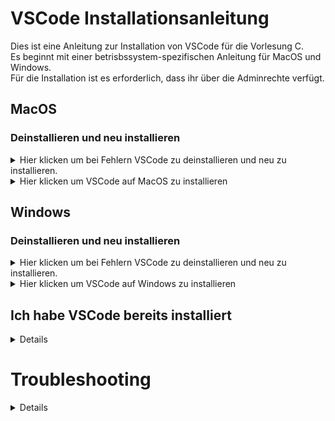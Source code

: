 # VSCode Installationsanleitung

Dies ist eine Anleitung zur Installation von VSCode für die Vorlesung C.<br />
Es beginnt mit einer betrisbssystem-spezifischen Anleitung für MacOS und Windows.<br />
Für die Installation ist es erforderlich, dass ihr über die Adminrechte verfügt.<br />

## MacOS

### Deinstallieren und neu installieren
  <details>
  <summary>Hier klicken um bei Fehlern VSCode zu deinstallieren und neu zu installieren.</summary>
  
    Falls bei der Installation oder der anschließenden Nutzung von VSCode fehler auftreten, so könnt ihr es komplett deinstallieren und wieder anhand der oberen
    Anleitung neu installieren.
    
  </details>

<details>
<summary>Hier klicken um VSCode auf MacOS zu installieren</summary>  

### Bevor wir beginnen
Damit wir mit Visual Studio Code C programmieren können brauchen wir einen Compiler und Debugger. 

Dazu öffnen wir, z. B. mit Spotlight oder aus dem Launchpad, ein Terminal und überprüfen, ob dies der Fall ist, indem wir
> clang –version
eingeben. Bekommen wir eine Vesionsnummer angezeigt können wir bei Schritt 1 weitermachen.
Ist dies nicht der Fall geben wir
> Xcode-select –install
ein und überprüfen das Ergebnis mit einem weiteren 
> clang –version

### Installation von Visual Studio Code
Wir öffnen im Browser unserer Wahl die folgende Website:
https://code.visualstudio.com/docs?dv=osx
und laden dadurch VS Code for Mac herunter.

Danach schieben wir im Finder einfach die Datei `<Visual Studio Code.app>` in den `<Programme>` Ordner. 

### Konfiguration von VSCode

#### Grundeinrichtung

Wir öffnen als nächstes unser Visual Studio Code.
Ein kleiner Hinweis vorab: Irgendwann wir VSCode wahrscheinlich ein Update auf die Insiders-Version anbieten. Davon wird abgeraten. Insiders bedeutet hier Beta-Tester und ein stabiler Betrieb ist wichtiger als die neuesten Features, die beim C-Programmieren kaum zum Tragen kommen werden.

<img width="419" alt="image" src="https://user-images.githubusercontent.com/78163337/111457567-a446cb80-8718-11eb-9e1d-26213b51a86c.png">

Die „richtige“ Antwort wäre also `<Nicht mehr anzeigen>`.

Nun installieren wir einige Erweiterungen, in dem wir auf das Symbol mit 3+1 Quadraten auf der linken Seite klicken:

<img width="367" alt="image" src="https://user-images.githubusercontent.com/78163337/112048606-e031c480-8b4e-11eb-81a7-13dccddf3201.png">

Wir möchten die drei Extensions C/C++, Code Runner und GitLens. Oft gibt es eine reguläre, stabile und eine Vorab-Test-Version. Man kann sich an den Downloadzahlen aus den folgenden Screenshots orientieren, um die stabile Version zu erwischen:

![image](https://user-images.githubusercontent.com/78163337/112048686-f50e5800-8b4e-11eb-871f-51418cd4aaf6.png)

![image](https://user-images.githubusercontent.com/78163337/112048709-fb9ccf80-8b4e-11eb-8c6b-92e817526a56.png)

![image](https://user-images.githubusercontent.com/78163337/112048726-00618380-8b4f-11eb-84c5-c4ed73dc9d22.png)

In der Startansicht wählen wir `<„Open folder…“>`

Hier können wir z.B. im Ordner „Dokumente“ einen neuen Ordner „Projekte“ anlegen.
In diesem erstellen wir eine neue Datei,

nennen sie 
> HelloWorld.c
Und füllen sie auch gleich mit unserem ersten kleinen Programm:

<img width="376" alt="image" src="https://user-images.githubusercontent.com/78163337/112048927-369f0300-8b4f-11eb-9c8b-967b51e6c29b.png">

Wir rechtsklicken (oder control+Klick) in das Fenster mit unserem Code und wählen „Run Code“. Alternativ Klicken wir oben rechts auf Play oder benutzen die Tastenkombination aus dem Screenshot:

![image](https://user-images.githubusercontent.com/78163337/112048960-41f22e80-8b4f-11eb-9cb2-14f6c10ee3bd.png)

Sollte es dabei Problemchen geben, kann das an einem Tippfehler liegen, mit dem wir uns hier nicht lange aufhalten wollen. 

<details>
<summary>Daher hier das Programm zum Kopieren und Einfügen</summary>

> #include <stdio.h>
> int main(){
>   printf("Hello World!\n");
>   return 0;
> }

</details>

Spätestens jetzt können wir uns hoffentlich über unser erstes Programm freuen:

<img width="283" alt="image" src="https://user-images.githubusercontent.com/78163337/112049524-09068980-8b50-11eb-94c8-79f7167ca78e.png">

##### Code-Runner

Damit wir später auch Programme mit Benutzereingaben, z. B. mit scanf, ausführen können, klicken wir unten links auf das Zahnrad und wählen dann Settings.

<img width="219" alt="image" src="https://user-images.githubusercontent.com/78163337/112049574-1ae82c80-8b50-11eb-9a04-7d40bc4943b6.png">

Dort geben wir „code-runner.runintermimal“ in die Suche ein und setzen den entsprechenden Haken. 

![image](https://user-images.githubusercontent.com/78163337/111459615-351ea680-871b-11eb-9819-b7dce6bfdf37.png)

#### Konfiguration des Debuggers

Für den Fall, dass es in etwas komplizierteren Programmen zu Beginn mal nicht ganz rund läuft, richten wir auch gleich noch den Debugger ein.
Ein Debugger ist ein Werkzeug, das bei der Fehlersuche behilflich ist. Man kann es sich vielleicht als MRT oder Röntgengerät mit eingebauter Zeitlupe vorstellen.

Unser erstes Beispielprogramm HelloWorld.c funktioniert einerseits gut und enthält andererseits keine Variablen und nur eine Zeile sinnvoll "untersuchbaren" Code, sodass es zum Ausprobieren des Debuggers ungeeignet ist.

Wir wählen links die Datei debugtest.c und klicken oben auf

> Terminal

und dann

> Configure Default Build Task

Auf meinem Rechner ist noch ein weiterer Compiler installiert, nicht irritieren lassen, wenn die Auswahl ein wenig anders aussieht.

![image](https://user-images.githubusercontent.com/78163337/112050085-bd081480-8b50-11eb-80df-a291eb903839.png)

In unserem Projekte Ordner legt uns VSCode nun automatisch eine Datei „tasks.json“ an. Diese gilt auch für alle Programme in diesem Ordner, wir müssen diesen Schritt also nur einmal ausführen. Sollte es im Folgenden Probleme geben, ist eine funktionierende Version dieser Datei im Anhang. Pfade, etc. können aber abweichen, daher dient diese eher dem Vergleich, als dem kompletten Ersetzen.

Wir schreiben nun unser zweites Programm „debugtest.c“, mit dem Inhalt aus dem Screenshot unten:

<img width="226" alt="image" src="https://user-images.githubusercontent.com/78163337/112050268-f2146700-8b50-11eb-8565-632c2626e7f5.png">

**_Jetzt ist es wichtig, dass tatsächlich auch debugtest.c geöffnet und markiert ist (Focus hat), und nicht tasks.json, da VSCode nun eine weitere Konfigurationsdatei erzeugen wird, und zwar basierend auf der aktiven Datei._**

Wir achten also darauf, dass wir unseren Code sehen können und klicken oben auf
> Run
und dann
> Start Debugging
und gehen dann wie auf den Screenshots markiert vor:

![image](https://user-images.githubusercontent.com/78163337/112050854-939bb880-8b51-11eb-82ba-055a312bffa0.png)

![image](https://user-images.githubusercontent.com/78163337/112050881-97c7d600-8b51-11eb-869a-f05a0b726c1c.png)


</details>

## Windows

### Deinstallieren und neu installieren
  <details>
  <summary>Hier klicken um bei Fehlern VSCode zu deinstallieren und neu zu installieren.</summary>
  
    Falls bei der Installation oder der anschließenden Nutzung von VSCode fehler auftreten, so könnt ihr es komplett deinstallieren und wieder anhand der oberen
    Anleitung neu installieren.
    
  </details>
  
<details> 
<summary>Hier klicken um VSCode auf Windows zu installieren</summary> 
  
### Installation von Visual Studio Code
Zunächst rechts-klicken wir ganz unten links auf das Windows-Icon und wählen im erscheinenden Menü „Windows PowerShell (Administrator)“:

<img width="276" alt="image" src="https://user-images.githubusercontent.com/78163337/111452622-000e5600-8713-11eb-9c34-0cbfdfcc411c.png">
  
In diese PowerShell kopieren wir am Stück folgende Zeile:

> Set-ExecutionPolicy Bypass -Scope Process -Force; [System.Net.ServicePointManager]::SecurityProtocol = [System.Net.ServicePointManager]::SecurityProtocol -bor 3072; iex ((New-Object System.Net.WebClient).DownloadString('https://chocolatey.org/install.ps1'))

und bestätigen mit „Enter“ und warten ab, bis uns PowerShell einen frischen Eingabeprompt anbietet:

<img width="163" alt="image" src="https://user-images.githubusercontent.com/78163337/111456918-d9065300-8717-11eb-93a9-88fddd8459ff.png">

Damit wir uns sicher sein können, dass die Änderungen wirksam sind, schließen wir das PowerShell Fenster und öffnen ein neues (wieder mit Administrator-Rechten)
Nun kopieren wir die folgende Zeile in die PowerShell, bestätigen mit Enter und warten wieder auf den Eingabeprompt.

> choco install mingw --version=8.1.0 -y

Und noch ein drittes Mal:

> choco install vscode vscode-cpptools vscode-code-runner vscode-gitlens git cascadiafonts python -y

Dieses Mal kann sich die Sache auch ein paar Minütchen ziehen, nicht nervös werden.
An dieser Stelle haben wir alles installiert was wir brauchen und können uns an die Einrichtung von VSCode machen.

### Konfiguration von VSCode

#### Grundeinrichtung

Auch die Grundeinrichtung von VSCode beginnen wir in PowerShell, diesmal jedoch als normaler Benutzer. Der Nutzer in diesem Beispiel heißt mail und er möchte seine Programm im „Dokumente“-Ordner aufbewahren, also wechseln wir mit 

> cd Documents

in das Verzeichnis:

<img width="159" alt="image" src="https://user-images.githubusercontent.com/78163337/111457345-5a5de580-8718-11eb-84e8-60ab31ce04f5.png">

Dort laden wir uns mit

> git clone https://github.com/hshf1/vscodeforc.git

die Konfiguration (fast) fix und fertig von Github herunter:

Jetzt ist es endlich soweit und wir öffnen Visual Studio Code.


  

  
Ein kleiner Hinweis vorab: 
  
Irgendwann wird VSCode wahrscheinlich
  a) anbieten die Sprache zu wechseln (im Zweifelsfall auf die des Betriebssystems)
  
  und
  
  b) ein Update auf die Insiders-Version anbieten. 

Zu a) Es ist natürlich Geschmacksache in welcher Sprache man seinen Editor haben möchte. Diese Anleitung bleibt bei Englisch. Ich empfehle daher dringend zumindest bis zum Ende dieses Tutorials die Sprache nicht zu ändern. Auch würde ich die Sprache nicht ändern, bevor der jeweilige Lehrende sagt, welche Sprache er oder sie benutzen wird. Ein gewichtiger Grund bei Englisch zu bleiben ist, dass es erfahrungsgemäß deutlich leichter ist einer Suchmaschine einen hilfreichen Treffer zu entlocken, wenn man eine englische Fehlermeldung eingibt.
  
Zu b) Davon am Insiders-Programm teilzunehmen wird abgeraten. Insiders bedeutet hier Beta-Tester und ein stabiler Betrieb ist wichtiger als die neuesten Features, die beim C-Programmieren kaum zum Tragen kommen werden.

<img width="419" alt="image" src="https://user-images.githubusercontent.com/78163337/111457567-a446cb80-8718-11eb-9e1d-26213b51a86c.png">

Die „richtige“ Antwort wäre also `<Nicht mehr anzeigen>`.

In der Startansicht wählen wir „Open folder…“

<img width="239" alt="image" src="https://user-images.githubusercontent.com/78163337/111457735-dce6a500-8718-11eb-8ad8-504a45538b74.png">

Und wählen unter Dokumente\VSCodeForC\ den Ordner Projekte
  
#### Es ist wichtig, dass es genau dieser Ordner ist!
  
  Erläuterung: VSCode sucht im obersten geöffneten Ordner, und nur dort, nach einem Ordner ".vscode". Wenn es fündig wird entnimmt es diesem Einstellungen die man sonst von Hand vornehmen müsste. Die habe ich vorbereitet und als ihr den "git"-Befehl ausgeführt habt, habt ihr die runtergeladen. Wenn ihr aus irgendeinem Grund beim Öffnen von VSCode oder später in VSCode einen Ordner öffnet und dort Programme speichern möchtet, muss in diesen Ordner eine Kopie des .vscode-Ordners.

<img width="371" alt="image" src="https://user-images.githubusercontent.com/78163337/111457815-f7b91980-8718-11eb-8ec2-c96cdb9df8e1.png">

Wir finden im Ordner Programmiersprache_C fertig vorbereitet die Datei HelloWorld.C

<img width="421" alt="image" src="https://user-images.githubusercontent.com/78163337/111458047-44045980-8719-11eb-8bdf-54a3d9e8febd.png">

Das Programm ist kurz und unspektakulär, aber ein echter Klassiker.

Wir rechtsklicken in das Fenster mit unserem Code und wählen „Run Code“

<img width="385" alt="image" src="https://user-images.githubusercontent.com/78163337/111458152-626a5500-8719-11eb-87fc-40ae6b391886.png">

Weiter unten sehen wir in der Mitte von vielen anderen, eher kryptisch anmutenden Dingen, die Ausgabe unseres Programms, nämlich "hello world".

<img width="283" alt="image" src="https://user-images.githubusercontent.com/78163337/111458210-77df7f00-8719-11eb-9e41-39180d41cfda.png">

Wer diese Ausgabe *nicht* erhält sollte sich an dieser Stelle der Troubleshooting-Sektion zuwenden. Solange ein Programm nicht abgearbeitet wird, wird auch das Folgende nicht funktionieren.



  
##### code-runner

Damit unsere Programme später Input vom Terminal entgegennehmen können, z. B. mit scanf, müssen wir noch eine Einstellung vornehmen.

Also begeben wir uns die die Settings, geben „code-runner.runinterminal“ in die Suche ein und setzen den entsprechenden Haken.

<img width="310" alt="image" src="https://user-images.githubusercontent.com/78163337/111459570-246e3080-871b-11eb-8050-d287916a961c.png">

![image](https://user-images.githubusercontent.com/78163337/111459615-351ea680-871b-11eb-9819-b7dce6bfdf37.png)

#### Konfiguration des Debuggers

Für den Fall, dass es in etwas komplizierteren Programmen zu Beginn mal nicht ganz rund läuft, richten wir auch gleich noch den Debugger ein.
Ein Debugger ist ein Werkzeug, das bei der Fehlersuche behilflich ist. Man kann es sich vielleicht als MRT oder Röntgengerät mit eingebauter Zeitlupe vorstellen.

Unser erstes Beispielprogramm HelloWorld.c funktioniert einerseits gut und enthält andererseits keine Variablen und nur eine Zeile sinnvoll "untersuchbaren" Code, sodass es zum Ausprobieren des Debuggers ungeeignet ist.

Wir wählen daher links die Datei debugtest.c und klicken oben auf

> Run

und dann

> Start Debugging

und gehen dann wie auf den Screenshots markiert vor:

<img width="453" alt="image" src="https://user-images.githubusercontent.com/78163337/111460420-3ef4d980-871c-11eb-8171-68ef90b857eb.png">

<img width="453" alt="image" src="https://user-images.githubusercontent.com/78163337/111460432-42886080-871c-11eb-8ad9-c00c8c94a59f.png">

An dieser Stelle sind wir mit dem windows-spezifischen Teil der Installation und Grundeinrichtung durch, und begeben uns in den allgemeinen Teil dieses Tutorials, um unsere Arbeit zu testen und auszuprobieren.
  
</details>  

## Ich habe VSCode bereits installiert

<details>
<summary>Details</summary>

Kein Problem. Du kannst der entsprechenden Anleitung trotzdem einfach folgen. Falls du MacOS nutzt überspring einfach den Schritt mit dem Herunterladen und Installieren von VSCode an sich, falls du Windows benutzt kannst du einfach der Anleitung 100% folgen.

</details>
  

# Troubleshooting
<details>
## Allgemein

### Sonder- oder Leerzeichen irgendwo im Pfad?

Insbesondere, aber nicht nur, bei den Fehlermeldungen

#### File not found

oder

#### No such file or directory

sollte man dies nochmal genau überprüfen.

  Heißt die Datei z. B. Prüfsumme.c?
  Irgendeiner der Ordner, in der sich die Datei schließlich befindet "Übung" oder "Neue Projekte"?
  Ist der Benutzername Ségolène?
  
### .vscode-Ordner nicht im "obersten" geöffneten Ordner?
  
  Der erste geöffnete Ordner in VSCode muss einen Ordner .vscode enthalten, der wiederum die Dateien launch.json, settings.json und tasks.json enthalten muss. Diesen .vscode-Ordner solltet ihr bei euch im Ordner "vscodeforc" finden und könnt ihn gerne kopieren und mehrfach verwenden. 
  
### Virenscanner?

Bei der Installation, insbesondere dem Herunterladen und Installieren von Chocolatey können übereifrige Virenscanner Probleme machen.

Auch das Aufrufen des Compilers oder -noch öfter- des Debuggers kann Virenscanner irritieren.

Der hauseigene Virenscanner von Windows (Defender) ist bisher eher zurückhaltend, bekannt sind Problem mit AntiVir und McAfee.

In diesem Fall kann man das Anti-Virus Programm für einen kurzen Moment ausstellen und es so probieren. Beim Testen von Compiler und Debugger kann man die Internetverbindung vorher trennen.

## MacOS

### XCRUN
<details>
<summary>xcrun: error: invalid active developer path... </summary>

Dann hat die Installation von xcode-select nicht geklappt. Manchmal "verschwindet" die Installation auch nach einem Update, z.B. des Betriebssystems.

Dies lässt sich im Terminal wie folgt beheben:

> xcode-select --install

</details>

### GitLens
<details>
<summary>"GitLens was unable to find Git. Please make sure Git is installed. Also ensure that Git is either in the PATH, or that 'git.path' is pointed to its installed location."</summary>

Dann hat vermutlich die Installation von xcode-select nicht geklappt. Manchmal "verschwindet" die Installation auch nach einem Update, z.B. des Betriebssystems.

Dies lässt sich im Terminal wie folgt beheben:

> xcode-select --install

</details>

## Windows

### Choco
<details>
<summary>Die Benennung "choco" wurde nicht als Name eines Cmdlet, einer Funktion, einer Skriptdatei oder eines ausführbaren Programms erkannt.</summary>

Entweder wurde chocolatey nicht installiert, das Ende der Installation wurde nicht abgewartet oder die PowerShell Sitzung wurde nach der Installation nicht beendet.

Also einmal PowerShell beenden und (wieder als Administrator) neu öffnen. Wenn das nicht hilft den vorherigen Schritt wiederholen.

</details>

### Existing Chocolatey installation
<details>
<summary>An existing Chocolatey installation was detected. Installation will not continue.
For security reasons, this script will not overwrite existing installations.</summary>


Eine unvollständige Installation von Chocolatey kann man mit folgendem Befehl entfernen:

> Remove-Item C:\ProgramData\chocolatey -Recurse

</details>
  </details>
